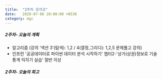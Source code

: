 ```yaml
---
title:  "2주차 모각코"
date:   2020-07-06 20:00:00 +0530
category: mgc
---
```



##### 2주차- 오늘의 계획
  - 알고리즘 (강의 ‘섹션 3'(탐색): 1,2 / 4(결정,그리디): 1,2,5 문제풀고 강의)
  - 인프런 '공공데이터로 파이썬 데이터 분석 시작하기'
    챕터2-'상가(상권)정보로 기술통계 익히기 실습' 절반 이상


##### 2주차- 오늘의 회고

  
